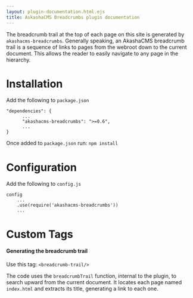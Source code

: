 ```yaml
---
layout: plugin-documentation.html.ejs
title: AskashaCMS Breadcrumbs plugin documentation
---
```

The breadcrumb trail at the top of each page on this site is generated by `akashacms-breadcrumbs`.  Generally speaking, an AkashaCMS breadcrumb trail is a sequence of links to pages from the webroot down to the current document.  This allows the reader to easily navigate to any page in the hierarchy.

# Installation

Add the following to `package.json`

```
"dependencies": {
      ...
      "akashacms-breadcrumbs": ">=0.6",
      ...
}
```


Once added to `package.json` run: `npm install`

# Configuration

Add the following to `config.js`

```
config
    ...
    .use(require('akashacms-breadcrumbs'))
    ...
```

# Custom Tags

#### Generating the breadcrumb trail

Use this tag: `<breadcrumb-trail/>`

The code uses the `breadcrumbTrail` function, internal to the plugin, to search upward from the current document.  It locates each page named `index.html` and extracts its title, generating a link to each one.
